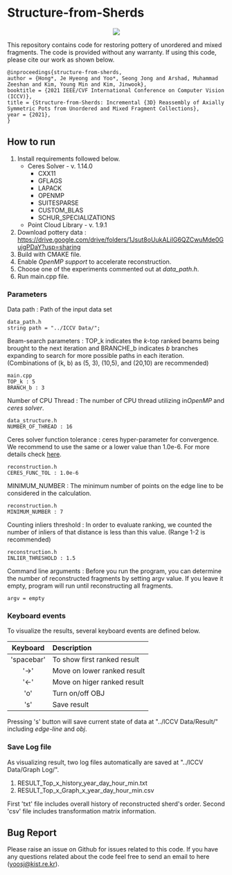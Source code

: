 ﻿
# Structure-from-Sherds 
 <p align="center">
 <img src="https://github.com/SeongJong-Yoo/structure-from-sherds/blob/main/etc/Pot%20reconstruction.gif">
 </p>
 
 This repository contains code for restoring pottery of unordered and mixed fragments. The code is provided without any warranty. If using this code, please cite our work as shown below. 

	@inproceedings{structure-from-sherds,
	author = {Hong*, Je Hyeong and Yoo*, Seong Jong and Arshad, Muhammad Zeeshan and Kim, Young Min and Kim, Jinwook},
	booktitle = {2021 IEEE/CVF International Conference on Computer Vision (ICCV)},
	title = {Structure-from-Sherds: Incremental {3D} Reassembly of Axially Symmetric Pots from Unordered and Mixed Fragment Collections}, 
	year = {2021},
	}

## How to run
1. Install requirements followed below.
	* Ceres Solver - v. 1.14.0 
		* CXX11
		* GFLAGS
		* LAPACK
		* OPENMP
		* SUITESPARSE
		* CUSTOM_BLAS
		* SCHUR_SPECIALIZATIONS
	* Point Cloud Library - v. 1.9.1
2. Download pottery data : https://drive.google.com/drive/folders/1Jsut8oUukALiIG6QZCwuMde0GujgPDaY?usp=sharing
3.  Build with CMAKE file.
4. Enable *OpenMP support* to accelerate reconstruction.
5. Choose one of the experiments commented out at *data_path.h*. 
6. Run main.cpp file.

### Parameters
Data path : Path of the input data set  

	data_path.h
	string path = "../ICCV Data/"; 

Beam-search parameters : TOP_k indicates the *k*-top ranked beams being brought to the next iteration and BRANCHE_b indicates *b* branches expanding to search for more possible paths in each iteration. (Combinations of (k, b) as (5, 3), (10,5), and (20,10) are recommended)

	main.cpp
	TOP_k : 5
	BRANCH_b : 3

Number of CPU Thread : The number of CPU thread utilizing in*OpenMP* and *ceres solver*.
	
	data_structure.h
	NUMBER_OF_THREAD : 16

Ceres solver function tolerance : ceres hyper-parameter for convergence. We recommend to use the same or a lower value than 1.0e-6. For more details check [here](http://ceres-solver.org/nnls_solving.html). 

	reconstruction.h
	CERES_FUNC_TOL : 1.0e-6

MINIMUM_NUMBER : The minimum number of points on the edge line  to be considered in the calculation.

	reconstruction.h
	MINIMUM_NUMBER : 7

Counting inliers threshold : In order to evaluate ranking, we counted the number of inliers of that distance is less than this value. (Range 1-2 is recommended)

	reconstruction.h
	INLIER_THRESHOLD : 1.5

Command line arguments : Before you run the program, you can determine the number of reconstructed fragments by setting argv value. If you leave it empty, program will run until reconstructing all fragments.

	argv = empty 

### Keyboard events
To visualize the results, several keyboard events are defined below. 

|Keyboard|Description|
|:---:|:---|
|'spacebar'| To show first ranked result|
|'->'| Move on lower ranked result|
|'<-'|Move on higer ranked result|
|'o' |Turn on/off OBJ
|'s'|Save result

Pressing 's' button will save current state of data at "../ICCV Data/Result/" including *edge-line* and *obj*. 

### Save Log file
As visualizing result, two log files automatically are saved at "../ICCV Data/Graph Log/".

1. RESULT_Top_x_history_year_day_hour_min.txt
2. RESULT_Top_x_Graph_x_year_day_hour_min.csv

First 'txt' file includes overall history of reconstructed sherd's order. Second 'csv' file includes transformation matrix information. 


## Bug Report
Please raise an issue on Github for issues related to this code. If you have any questions related about the code feel free to send an email to here (yoosj@kist.re.kr). 
